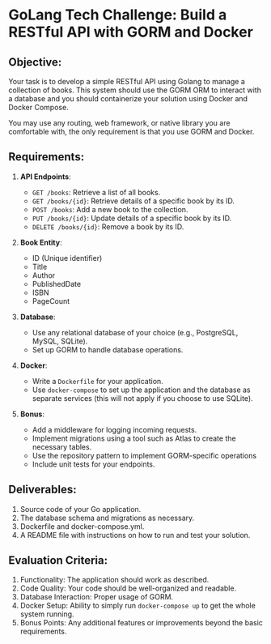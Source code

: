 # GoLang Tech Challenge: Build a RESTful API with GORM and Docker

## Objective:

Your task is to develop a simple RESTful API using Golang to manage a collection of books. This system should use the GORM ORM to interact with a database and you should containerize your solution using Docker and Docker Compose.

You may use any routing, web framework, or native library you are comfortable with, the only requirement is that you use GORM and Docker.

## Requirements:

1. **API Endpoints**:

   - `GET /books`: Retrieve a list of all books.
   - `GET /books/{id}`: Retrieve details of a specific book by its ID.
   - `POST /books`: Add a new book to the collection.
   - `PUT /books/{id}`: Update details of a specific book by its ID.
   - `DELETE /books/{id}`: Remove a book by its ID.

2. **Book Entity**:

   - ID (Unique identifier)
   - Title
   - Author
   - PublishedDate
   - ISBN
   - PageCount

3. **Database**:

   - Use any relational database of your choice (e.g., PostgreSQL, MySQL, SQLite).
   - Set up GORM to handle database operations.

4. **Docker**:

   - Write a `Dockerfile` for your application.
   - Use `docker-compose` to set up the application and the database as separate services (this will not apply if you choose to use SQLite).

5. **Bonus**:
   - Add a middleware for logging incoming requests.
   - Implement migrations using a tool such as Atlas to create the necessary tables.
   - Use the repository pattern to implement GORM-specific operations
   - Include unit tests for your endpoints.

## Deliverables:

1. Source code of your Go application.
2. The database schema and migrations as necessary.
3. Dockerfile and docker-compose.yml.
4. A README file with instructions on how to run and test your solution.

## Evaluation Criteria:

1. Functionality: The application should work as described.
2. Code Quality: Your code should be well-organized and readable.
3. Database Interaction: Proper usage of GORM.
4. Docker Setup: Ability to simply run `docker-compose up` to get the whole system running.
5. Bonus Points: Any additional features or improvements beyond the basic requirements.
